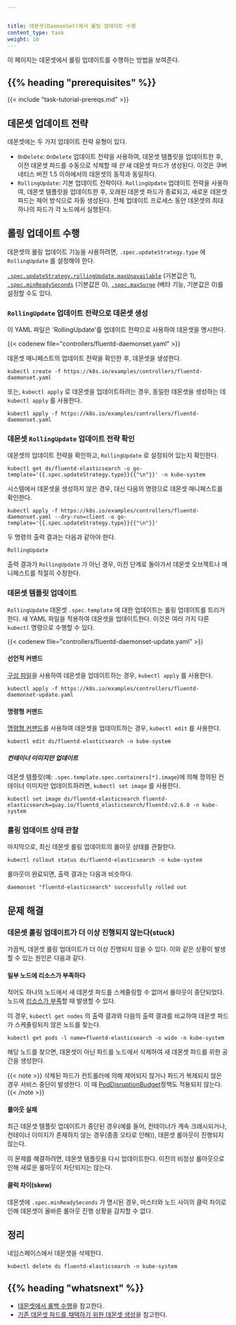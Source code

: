 ```yaml
---


title: 데몬셋(DaemonSet)에서 롤링 업데이트 수행
content_type: task
weight: 10
---
```


<!-- overview -->
이 페이지는 데몬셋에서 롤링 업데이트를 수행하는 방법을 보여준다.

## {{% heading "prerequisites" %}}

{{< include "task-tutorial-prereqs.md" >}}

<!-- steps -->

## 데몬셋 업데이트 전략

데몬셋에는 두 가지 업데이트 전략 유형이 있다.

* `OnDelete`: `OnDelete` 업데이트 전략을 사용하여, 데몬셋 템플릿을 업데이트한 후,
  이전 데몬셋 파드를 수동으로 삭제할 때 *만* 새 데몬셋 파드가
  생성된다. 이것은 쿠버네티스 버전 1.5 이하에서의 데몬셋의 동작과
  동일하다.
* `RollingUpdate`: 기본 업데이트 전략이다.
  `RollingUpdate` 업데이트 전략을 사용하여, 데몬셋 템플릿을
  업데이트한 후, 오래된 데몬셋 파드가 종료되고, 새로운 데몬셋 파드는
  제어 방식으로 자동 생성된다. 전체 업데이트 프로세스 동안 
  데몬셋의 최대 하나의 파드가 각 노드에서 실행된다.

## 롤링 업데이트 수행

데몬셋의 롤링 업데이트 기능을 사용하려면,
`.spec.updateStrategy.type` 에 `RollingUpdate` 를 설정해야 한다.

[`.spec.updateStrategy.rollingUpdate.maxUnavailable`](/ko/docs/concepts/workloads/controllers/deployment/#최대-불가max-unavailable)
(기본값은 1),
[`.spec.minReadySeconds`](/ko/docs/concepts/workloads/controllers/deployment/#최소-대기-시간초)
(기본값은 0),
[`.spec.maxSurge`](/ko/docs/concepts/workloads/controllers/deployment/#최대-서지-max-surge)
(베타 기능, 기본값은 0)를 
설정할 수도 있다.

### `RollingUpdate` 업데이트 전략으로 데몬셋 생성

이 YAML 파일은 'RollingUpdate'를 업데이트 전략으로 사용하여 데몬셋을 명시한다.

{{< codenew file="controllers/fluentd-daemonset.yaml" >}}

데몬셋 매니페스트의 업데이트 전략을 확인한 후, 데몬셋을 생성한다.

```shell
kubectl create -f https://k8s.io/examples/controllers/fluentd-daemonset.yaml
```

또는, `kubectl apply` 로 데몬셋을 업데이트하려는 경우, 동일한 데몬셋을
생성하는 데 `kubectl apply` 를 사용한다.

```shell
kubectl apply -f https://k8s.io/examples/controllers/fluentd-daemonset.yaml
```

### 데몬셋 `RollingUpdate` 업데이트 전략 확인

데몬셋의 업데이트 전략을 확인하고, `RollingUpdate` 로 설정되어 있는지
확인한다.

```shell
kubectl get ds/fluentd-elasticsearch -o go-template='{{.spec.updateStrategy.type}}{{"\n"}}' -n kube-system
```

시스템에서 데몬셋을 생성하지 않은 경우, 대신 다음의 명령으로
데몬셋 매니페스트를 확인한다.

```shell
kubectl apply -f https://k8s.io/examples/controllers/fluentd-daemonset.yaml --dry-run=client -o go-template='{{.spec.updateStrategy.type}}{{"\n"}}'
```

두 명령의 출력 결과는 다음과 같아야 한다.

```shell
RollingUpdate
```

출력 결과가 `RollingUpdate` 가 아닌 경우, 이전 단계로 돌아가서 데몬셋 오브젝트나 매니페스트를
적절히 수정한다.


### 데몬셋 템플릿 업데이트

`RollingUpdate` 데몬셋 `.spec.template` 에 대한 업데이트는 롤링 업데이트를
트리거한다. 새 YAML 파일을 적용하여 데몬셋을 업데이트한다. 이것은 여러 가지 다른 `kubectl` 명령으로 수행할 수 있다.

{{< codenew file="controllers/fluentd-daemonset-update.yaml" >}}

#### 선언적 커맨드

[구성 파일](/ko/docs/tasks/manage-kubernetes-objects/declarative-config/)을
사용하여 데몬셋을 업데이트하는 경우,
`kubectl apply` 를 사용한다.

```shell
kubectl apply -f https://k8s.io/examples/controllers/fluentd-daemonset-update.yaml
```

#### 명령형 커맨드

[명령형 커맨드](/ko/docs/tasks/manage-kubernetes-objects/imperative-command/)를
사용하여 데몬셋을 업데이트하는 경우,
`kubectl edit` 를 사용한다.

```shell
kubectl edit ds/fluentd-elasticsearch -n kube-system
```

##### 컨테이너 이미지만 업데이트

데몬셋 템플릿(예: `.spec.template.spec.containers[*].image`)에 의해 정의된 컨테이너 이미지만 업데이트하려면, 
`kubectl set image` 를 사용한다.

```shell
kubectl set image ds/fluentd-elasticsearch fluentd-elasticsearch=quay.io/fluentd_elasticsearch/fluentd:v2.6.0 -n kube-system
```

### 롤링 업데이트 상태 관찰

마지막으로, 최신 데몬셋 롤링 업데이트의 롤아웃 상태를 관찰한다.

```shell
kubectl rollout status ds/fluentd-elasticsearch -n kube-system
```

롤아웃이 완료되면, 출력 결과는 다음과 비슷하다.

```shell
daemonset "fluentd-elasticsearch" successfully rolled out
```

## 문제 해결

### 데몬셋 롤링 업데이트가 더 이상 진행되지 않는다(stuck)

가끔씩, 데몬셋 롤링 업데이트가 더 이상 진행되지 않을 수 있다. 이와 같은 상황이 발생할 수 있는 원인은
다음과 같다.

#### 일부 노드에 리소스가 부족하다

적어도 하나의 노드에서 새 데몬셋 파드를 스케줄링할 수 없어서 롤아웃이
중단되었다. 노드에 [리소스가 부족](/docs/concepts/scheduling-eviction/node-pressure-eviction/)할 때
발생할 수 있다.

이 경우, `kubectl get nodes` 의 출력 결과와 다음의 출력 결과를 비교하여
데몬셋 파드가 스케줄링되지 않은 노드를 찾는다.

```shell
kubectl get pods -l name=fluentd-elasticsearch -o wide -n kube-system
```

해당 노드를 찾으면, 데몬셋이 아닌 파드를 노드에서 삭제하여
새 데몬셋 파드를 위한 공간을 생성한다.

{{< note >}}
삭제된 파드가 컨트롤러에 의해 제어되지 않거나 파드가 복제되지 않은 경우 서비스 중단이
발생한다. 이 때 [PodDisruptionBudget](/docs/tasks/run-application/configure-pdb/)정책도 적용되지
않는다.
{{< /note >}}

#### 롤아웃 실패

최근 데몬셋 템플릿 업데이트가 중단된 경우(예를 들어, 컨테이너가
계속 크래시되거나, 컨테이너 이미지가 존재하지 않는 경우(종종 오타로 인해)),
데몬셋 롤아웃이 진행되지 않는다.

이 문제를 해결하려면, 데몬셋 템플릿을 다시 업데이트한다. 이전의 비정상 롤아웃으로 인해
새로운 롤아웃이 차단되지는 않는다.

#### 클럭 차이(skew)

데몬셋에 `.spec.minReadySeconds` 가 명시된 경우, 마스터와 노드 사이의
클럭 차이로 인해 데몬셋이 올바른 롤아웃 진행 상황을 감지할 수
없다.

## 정리

네임스페이스에서 데몬셋을 삭제한다.

```shell
kubectl delete ds fluentd-elasticsearch -n kube-system
```

## {{% heading "whatsnext" %}}

* [데몬셋에서 롤백 수행](/ko/docs/tasks/manage-daemon/rollback-daemon-set/)을 참고한다.
* [기존 데몬셋 파드를 채택하기 위한 데몬셋 생성](/ko/docs/concepts/workloads/controllers/daemonset/)을 참고한다.
